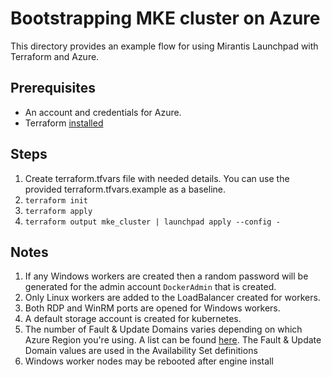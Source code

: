 # Bootstrapping MKE cluster on Azure

This directory provides an example flow for using Mirantis Launchpad with Terraform and Azure.

## Prerequisites

* An account and credentials for Azure.
* Terraform [installed](https://learn.hashicorp.com/terraform/getting-started/install)

## Steps

1. Create terraform.tfvars file with needed details. You can use the provided terraform.tfvars.example as a baseline.
2. `terraform init`
3. `terraform apply`
4. `terraform output mke_cluster | launchpad apply --config -`

## Notes

1. If any Windows workers are created then a random password will be generated for the admin account `DockerAdmin` that is created.
2. Only Linux workers are added to the LoadBalancer created for workers.
3. Both RDP and WinRM ports are opened for Windows workers.
4. A default storage account is created for kubernetes.
5. The number of Fault & Update Domains varies depending on which Azure Region you're using. A list can be found [here](https://github.com/MicrosoftDocs/azure-docs/blob/master/includes/managed-disks-common-fault-domain-region-list.md). The Fault & Update Domain values are used in the Availability Set definitions
6. Windows worker nodes may be rebooted after engine install

